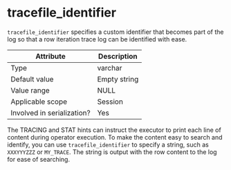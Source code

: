 # tracefile_identifier

`tracefile_identifier` specifies a custom identifier that becomes part of the log so that a row iteration trace log can be identified with ease.

| **Attribute** | **Description** |
|---------|---------|
| Type | varchar |
| Default value | Empty string |
| Value range | NULL |
| Applicable scope | Session |
| Involved in serialization? | Yes |

The TRACING and STAT hints can instruct the executor to print each line of content during operator execution. To make the content easy to search and identify, you can use `tracefile_identifier` to specify a string, such as `XXXYYYZZZ` or `MY_TRACE`. The string is output with the row content to the log for ease of searching.

